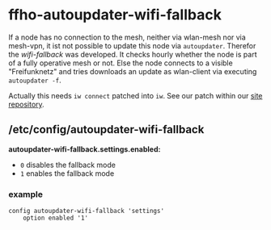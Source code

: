 ffho-autoupdater-wifi-fallback
==============================

If a node has no connection to the mesh, neither via wlan-mesh nor via
mesh-vpn, it ist not possible to update this node via `autoupdater`. Therefor
the *wifi-fallback* was developed. It checks hourly whether the node is part of
a fully operative mesh or not. Else the node connects to a visible "Freifunknetz"
and tries downloads an update as wlan-client via executing `autoupdater -f`.

Actually this needs `iw connect` patched into `iw`. See our patch within our
[site repository](https://git.c3pb.de/freifunk-pb/site-ffho).

/etc/config/autoupdater-wifi-fallback
-------------------------------------

**autoupdater-wifi-fallback.settings.enabled:**
- `0` disables the fallback mode
- `1` enables the fallback mode

### example
```
config autoupdater-wifi-fallback 'settings'
	option enabled '1'
```
